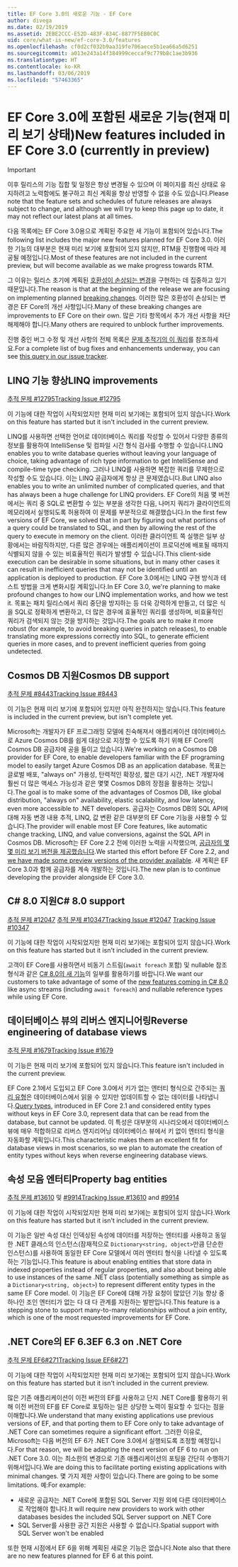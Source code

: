 ```yaml
---
title: EF Core 3.0의 새로운 기능 - EF Core
author: divega
ms.date: 02/19/2019
ms.assetid: 2EBE2CCC-E52D-483F-834C-8877F5EB0C0C
uid: core/what-is-new/ef-core-3.0/features
ms.openlocfilehash: cf0d2cf032b9aa319fe706aece5b1ea66a5d6251
ms.sourcegitcommit: a013e243a14f384999ceccaf9c779b8c1ae3b936
ms.translationtype: HT
ms.contentlocale: ko-KR
ms.lasthandoff: 03/06/2019
ms.locfileid: "57463365"
---
```

# <a name="new-features-included-in-ef-core-30-currently-in-preview"></a><span data-ttu-id="f06a5-102">EF Core 3.0에 포함된 새로운 기능(현재 미리 보기 상태)</span><span class="sxs-lookup"><span data-stu-id="f06a5-102">New features included in EF Core 3.0 (currently in preview)</span></span>

> [!IMPORTANT]
> <span data-ttu-id="f06a5-103">이후 릴리스의 기능 집합 및 일정은 항상 변경될 수 있으며 이 페이지를 최신 상태로 유지하려고 노력함에도 불구하고 최신 계획을 항상 반영할 수 없을 수도 있습니다.</span><span class="sxs-lookup"><span data-stu-id="f06a5-103">Please note that the feature sets and schedules of future releases are always subject to change, and although we will try to keep this page up to date, it may not reflect our latest plans at all times.</span></span>

<span data-ttu-id="f06a5-104">다음 목록에는 EF Core 3.0용으로 계획된 주요한 새 기능이 포함되어 있습니다.</span><span class="sxs-lookup"><span data-stu-id="f06a5-104">The following list includes the major new features planned for EF Core 3.0.</span></span>
<span data-ttu-id="f06a5-105">이러한 기능의 대부분은 현재 미리 보기에 포함되어 있지 않지만, RTM을 진행함에 따라 제공될 예정입니다.</span><span class="sxs-lookup"><span data-stu-id="f06a5-105">Most of these features are not included in the current preview, but will become available as we make progress towards RTM.</span></span>

<span data-ttu-id="f06a5-106">그 이유는 릴리스 초기에 계획된 [호환성이 손상되는 변경](xref:core/what-is-new/ef-core-3.0/breaking-changes)을 구현하는 데 집중하고 있기 때문입니다.</span><span class="sxs-lookup"><span data-stu-id="f06a5-106">The reason is that at the beginning of the release we are focusing on implementing planned [breaking changes](xref:core/what-is-new/ef-core-3.0/breaking-changes).</span></span>
<span data-ttu-id="f06a5-107">이러한 많은 호환성이 손상되는 변경은 EF Core의 개선 사항입니다.</span><span class="sxs-lookup"><span data-stu-id="f06a5-107">Many of these breaking changes are improvements to EF Core on their own.</span></span>
<span data-ttu-id="f06a5-108">많은 기타 항목에서 추가 개선 사항을 차단 해제해야 합니다.</span><span class="sxs-lookup"><span data-stu-id="f06a5-108">Many others are required to unblock further improvements.</span></span> 

<span data-ttu-id="f06a5-109">진행 중인 버그 수정 및 개선 사항의 전체 목록은 [문제 추적기의 이 쿼리](https://github.com/aspnet/EntityFrameworkCore/issues?q=is%3Aopen+is%3Aissue+milestone%3A3.0.0+sort%3Areactions-%2B1-desc)를 참조하세요.</span><span class="sxs-lookup"><span data-stu-id="f06a5-109">For a complete list of bug fixes and enhancements underway, you can see [this query in our issue tracker](https://github.com/aspnet/EntityFrameworkCore/issues?q=is%3Aopen+is%3Aissue+milestone%3A3.0.0+sort%3Areactions-%2B1-desc).</span></span>

## <a name="linq-improvements"></a><span data-ttu-id="f06a5-110">LINQ 기능 향상</span><span class="sxs-lookup"><span data-stu-id="f06a5-110">LINQ improvements</span></span> 

[<span data-ttu-id="f06a5-111">추적 문제 #12795</span><span class="sxs-lookup"><span data-stu-id="f06a5-111">Tracking Issue #12795</span></span>](https://github.com/aspnet/EntityFrameworkCore/issues/12795)

<span data-ttu-id="f06a5-112">이 기능에 대한 작업이 시작되었지만 현재 미리 보기에는 포함되어 있지 않습니다.</span><span class="sxs-lookup"><span data-stu-id="f06a5-112">Work on this feature has started but it isn't included in the current preview.</span></span>

<span data-ttu-id="f06a5-113">LINQ를 사용하면 선택한 언어로 데이터베이스 쿼리를 작성할 수 있어서 다양한 종류의 정보를 활용하여 IntelliSense 및 컴파일 시간 형식 검사를 수행할 수 있습니다.</span><span class="sxs-lookup"><span data-stu-id="f06a5-113">LINQ enables you to write database queries without leaving your language of choice, taking advantage of rich type information to get IntelliSense and compile-time type checking.</span></span>
<span data-ttu-id="f06a5-114">그러나 LINQ를 사용하면 복잡한 쿼리를 무제한으로 작성할 수도 있습니다. 이는 LINQ 공급자에게 항상 큰 문제였습니다.</span><span class="sxs-lookup"><span data-stu-id="f06a5-114">But LINQ also enables you to write an unlimited number of complicated queries, and that has always been a huge challenge for LINQ providers.</span></span>
<span data-ttu-id="f06a5-115">EF Core의 처음 몇 버전에서는 쿼리 중 SQL로 변환할 수 있는 부분을 생각한 다음, 나머지 쿼리가 클라이언트의 메모리에서 실행되도록 허용하여 이 문제를 부분적으로 해결했습니다.</span><span class="sxs-lookup"><span data-stu-id="f06a5-115">In the first few versions of EF Core, we solved that in part by figuring out what portions of a query could be translated to SQL, and then by allowing the rest of the query to execute in memory on the client.</span></span>
<span data-ttu-id="f06a5-116">이러한 클라이언트 쪽 실행은 일부 상황에서는 바람직하지만, 다른 많은 경우에는 애플리케이션이 프로덕션에 배포될 때까지 식별되지 않을 수 있는 비효율적인 쿼리가 발생할 수 있습니다.</span><span class="sxs-lookup"><span data-stu-id="f06a5-116">This client-side execution can be desirable in some situations, but in many other cases it can result in inefficient queries that may not be identified until an application is deployed to production.</span></span>
<span data-ttu-id="f06a5-117">EF Core 3.0에서는 LINQ 구현 방식과 테스트 방법을 크게 변화시킬 계획입니다.</span><span class="sxs-lookup"><span data-stu-id="f06a5-117">In EF Core 3.0, we're planning to make profound changes to how our LINQ implementation works, and how we test it.</span></span>
<span data-ttu-id="f06a5-118">목표는 패치 릴리스에서 쿼리 중단을 방지하는 등 더욱 강력하게 만들고, 더 많은 식을 SQL로 정확하게 변환하고, 더 많은 경우에 효율적인 쿼리를 생성하며, 비효율적인 쿼리가 검색되지 않는 것을 방지하는 것입니다.</span><span class="sxs-lookup"><span data-stu-id="f06a5-118">The goals are to make it more robust (for example, to avoid breaking queries in patch releases), to enable translating more expressions correctly into SQL, to generate efficient queries in more cases, and to prevent inefficient queries from going undetected.</span></span>

## <a name="cosmos-db-support"></a><span data-ttu-id="f06a5-119">Cosmos DB 지원</span><span class="sxs-lookup"><span data-stu-id="f06a5-119">Cosmos DB support</span></span> 

[<span data-ttu-id="f06a5-120">추적 문제 #8443</span><span class="sxs-lookup"><span data-stu-id="f06a5-120">Tracking Issue #8443</span></span>](https://github.com/aspnet/EntityFrameworkCore/issues/8443)

<span data-ttu-id="f06a5-121">이 기능은 현재 미리 보기에 포함되어 있지만 아직 완전하지는 않습니다.</span><span class="sxs-lookup"><span data-stu-id="f06a5-121">This feature is included in the current preview, but isn't complete yet.</span></span> 

<span data-ttu-id="f06a5-122">Microsoft는 개발자가 EF 프로그래밍 모델에 친숙해져서 애플리케이션 데이터베이스로 Azure Cosmos DB를 쉽게 대상으로 지정할 수 있도록 하기 위해 EF Core의 Cosmos DB 공급자에 공을 들이고 있습니다.</span><span class="sxs-lookup"><span data-stu-id="f06a5-122">We're working on a Cosmos DB provider for EF Core, to enable developers familiar with the EF programing model to easily target Azure Cosmos DB as an application database.</span></span>
<span data-ttu-id="f06a5-123">목표는 글로벌 배포, "always on" 가용성, 탄력적인 확장성, 짧은 대기 시간, .NET 개발자에 훨씬 더 많은 액세스 가능성과 같은 몇몇 Cosmos DB의 장점을 활용하는 것입니다.</span><span class="sxs-lookup"><span data-stu-id="f06a5-123">The goal is to make some of the advantages of Cosmos DB, like global distribution, "always on" availability, elastic scalability, and low latency, even more accessible to .NET developers.</span></span>
<span data-ttu-id="f06a5-124">공급자는 Cosmos DB의 SQL API에 대해 자동 변경 내용 추적, LINQ, 값 변환 같은 대부분의 EF Core 기능을 사용할 수 있습니다.</span><span class="sxs-lookup"><span data-stu-id="f06a5-124">The provider will enable most EF Core features, like automatic change tracking, LINQ, and value conversions, against the SQL API in Cosmos DB.</span></span>
<span data-ttu-id="f06a5-125">Microsoft는 EF Core 2.2 전에 이러한 노력을 시작했으며, [공급자의 몇몇 미리 보기 버전을 제공했습니다](https://blogs.msdn.microsoft.com/dotnet/2018/10/17/announcing-entity-framework-core-2-2-preview-3/).</span><span class="sxs-lookup"><span data-stu-id="f06a5-125">We started this effort before EF Core 2.2, and [we have made some preview versions of the provider available](https://blogs.msdn.microsoft.com/dotnet/2018/10/17/announcing-entity-framework-core-2-2-preview-3/).</span></span>
<span data-ttu-id="f06a5-126">새 계획은 EF Core 3.0과 함께 공급자를 계속 개발하는 것입니다.</span><span class="sxs-lookup"><span data-stu-id="f06a5-126">The new plan is to continue developing the provider alongside EF Core 3.0.</span></span> 

## <a name="c-80-support"></a><span data-ttu-id="f06a5-127">C# 8.0 지원</span><span class="sxs-lookup"><span data-stu-id="f06a5-127">C# 8.0 support</span></span>

<span data-ttu-id="f06a5-128">[추적 문제 #12047](https://github.com/aspnet/EntityFrameworkCore/issues/12047)
[추적 문제 #10347](https://github.com/aspnet/EntityFrameworkCore/issues/10347)</span><span class="sxs-lookup"><span data-stu-id="f06a5-128">[Tracking Issue #12047](https://github.com/aspnet/EntityFrameworkCore/issues/12047)
[Tracking Issue #10347](https://github.com/aspnet/EntityFrameworkCore/issues/10347)</span></span>

<span data-ttu-id="f06a5-129">이 기능에 대한 작업이 시작되었지만 현재 미리 보기에는 포함되어 있지 않습니다.</span><span class="sxs-lookup"><span data-stu-id="f06a5-129">Work on this feature has started but it isn't included in the current preview.</span></span>

<span data-ttu-id="f06a5-130">고객이 EF Core를 사용하면서 비동기 스트림(`await foreach` 포함) 및 nullable 참조 형식과 같은 [C# 8.0의 새 기능](https://blogs.msdn.microsoft.com/dotnet/2018/11/12/building-c-8-0/)의 일부를 활용하기를 바랍니다.</span><span class="sxs-lookup"><span data-stu-id="f06a5-130">We want our customers to take advantage of some of the [new features coming in C# 8.0](https://blogs.msdn.microsoft.com/dotnet/2018/11/12/building-c-8-0/) like async streams (including `await foreach`) and nullable reference types while using EF Core.</span></span>

## <a name="reverse-engineering-of-database-views"></a><span data-ttu-id="f06a5-131">데이터베이스 뷰의 리버스 엔지니어링</span><span class="sxs-lookup"><span data-stu-id="f06a5-131">Reverse engineering of database views</span></span>

[<span data-ttu-id="f06a5-132">추적 문제 #1679</span><span class="sxs-lookup"><span data-stu-id="f06a5-132">Tracking Issue #1679</span></span>](https://github.com/aspnet/EntityFrameworkCore/issues/1679)

<span data-ttu-id="f06a5-133">이 기능은 현재 미리 보기에 포함되어 있지 않습니다.</span><span class="sxs-lookup"><span data-stu-id="f06a5-133">This feature isn't included in the current preview.</span></span>

<span data-ttu-id="f06a5-134">EF Core 2.1에서 도입되고 EF Core 3.0에서 키가 없는 엔터티 형식으로 간주되는 [쿼리 유형](xref:core/modeling/query-types)은 데이터베이스에서 읽을 수 있지만 업데이트할 수 없는 데이터를 나타냅니다.</span><span class="sxs-lookup"><span data-stu-id="f06a5-134">[Query types](xref:core/modeling/query-types), introduced in EF Core 2.1 and considered entity types without keys in EF Core 3.0, represent data that can be read from the database, but cannot be updated.</span></span>
<span data-ttu-id="f06a5-135">이 특성은 대부분의 시나리오에서 데이터베이스 뷰에 매우 적합하므로 리버스 엔지리어닝 데이터베이스 뷰에서 키 없이 엔터티 형식을 자동화할 계획입니다.</span><span class="sxs-lookup"><span data-stu-id="f06a5-135">This characteristic makes them an excellent fit for database views in most scenarios, so we plan to automate the creation of entity types without keys when reverse engineering database views.</span></span>

## <a name="property-bag-entities"></a><span data-ttu-id="f06a5-136">속성 모음 엔터티</span><span class="sxs-lookup"><span data-stu-id="f06a5-136">Property bag entities</span></span> 

<span data-ttu-id="f06a5-137">[추적 문제 #13610](https://github.com/aspnet/EntityFrameworkCore/issues/13610) 및 [#9914](https://github.com/aspnet/EntityFrameworkCore/issues/9914)</span><span class="sxs-lookup"><span data-stu-id="f06a5-137">[Tracking Issue #13610](https://github.com/aspnet/EntityFrameworkCore/issues/13610) and [#9914](https://github.com/aspnet/EntityFrameworkCore/issues/9914)</span></span>

<span data-ttu-id="f06a5-138">이 기능에 대한 작업이 시작되었지만 현재 미리 보기에는 포함되어 있지 않습니다.</span><span class="sxs-lookup"><span data-stu-id="f06a5-138">Work on this feature has started but it isn't included in the current preview.</span></span> 

<span data-ttu-id="f06a5-139">이 기능은 일반 속성 대신 인덱싱된 속성에 데이터를 저장하는 엔터티를 사용하고 동일한 .NET 클래스의 인스턴스(잠재적으로 `Dictionary<string, object>`만큼 단순한 인스턴스)를 사용하여 동일한 EF Core 모델에서 여러 엔터티 형식을 나타낼 수 있도록 하는 기능입니다.</span><span class="sxs-lookup"><span data-stu-id="f06a5-139">This feature is about enabling entities that store data in indexed properties instead of regular properties, and also about being able to use instances of the same .NET class (potentially something as simple as a `Dictionary<string, object>`) to represent different entity types in the same EF Core model.</span></span>
<span data-ttu-id="f06a5-140">이 기능은 EF Core에 대해 가장 요청이 많았던 기능 향상 중 하나인 조인 엔터티가 없는 다 대 다 관계를 지원하는 발판입니다.</span><span class="sxs-lookup"><span data-stu-id="f06a5-140">This feature is a stepping stone to support many-to-many relationships without a join entity, which is one of the most requested improvements for EF Core.</span></span>

## <a name="ef-63-on-net-core"></a><span data-ttu-id="f06a5-141">.NET Core의 EF 6.3</span><span class="sxs-lookup"><span data-stu-id="f06a5-141">EF 6.3 on .NET Core</span></span> 

[<span data-ttu-id="f06a5-142">추적 문제 EF6#271</span><span class="sxs-lookup"><span data-stu-id="f06a5-142">Tracking Issue EF6#271</span></span>](https://github.com/aspnet/EntityFramework6/issues/271)

<span data-ttu-id="f06a5-143">이 기능에 대한 작업이 시작되었지만 현재 미리 보기에는 포함되어 있지 않습니다.</span><span class="sxs-lookup"><span data-stu-id="f06a5-143">Work on this feature has started but it isn't included in the current preview.</span></span> 

<span data-ttu-id="f06a5-144">많은 기존 애플리케이션이 이전 버전의 EF를 사용하고 단지 .NET Core를 활용하기 위해 이전 버전의 EF를 EF Core로 포팅하는 일은 상당한 노력이 필요할 수 있다는 점을 이해합니다.</span><span class="sxs-lookup"><span data-stu-id="f06a5-144">We understand that many existing applications use previous versions of EF, and that porting them to EF Core only to take advantage of .NET Core can sometimes require a significant effort.</span></span>
<span data-ttu-id="f06a5-145">그러한 이유로, Microsoft는 다음 버전의 EF 6가 .NET Core 3.0에서 실행되도록 조정할 예정입니다.</span><span class="sxs-lookup"><span data-stu-id="f06a5-145">For that reason, we will be adapting the next version of EF 6 to run on .NET Core 3.0.</span></span>
<span data-ttu-id="f06a5-146">이는 최소한의 변경으로 기존 애플리케이션의 포팅을 간단히 수행하기 위해서입니다.</span><span class="sxs-lookup"><span data-stu-id="f06a5-146">We are doing this to facilitate porting existing applications with minimal changes.</span></span>
<span data-ttu-id="f06a5-147">몇 가지 제한 사항이 있습니다.</span><span class="sxs-lookup"><span data-stu-id="f06a5-147">There are going to be some limitations.</span></span> <span data-ttu-id="f06a5-148">예:</span><span class="sxs-lookup"><span data-stu-id="f06a5-148">For example:</span></span>
- <span data-ttu-id="f06a5-149">새로운 공급자는 .NET Core에 포함된 SQL Server 지원 외에 다른 데이터베이스로 작업해야 합니다.</span><span class="sxs-lookup"><span data-stu-id="f06a5-149">It will require new providers to work with other databases besides the included SQL Server support on .NET Core</span></span>
- <span data-ttu-id="f06a5-150">SQL Server를 사용한 공간 지원은 사용할 수 없습니다.</span><span class="sxs-lookup"><span data-stu-id="f06a5-150">Spatial support with SQL Server won't be enabled</span></span>

<span data-ttu-id="f06a5-151">또한 현재 시점에서 EF 6을 위해 계획된 새로운 기능은 없습니다.</span><span class="sxs-lookup"><span data-stu-id="f06a5-151">Note also that there are no new features planned for EF 6 at this point.</span></span>
